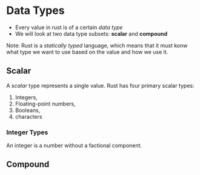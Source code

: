 # Data Types
- Every value in rust is of a certain *data type*
- We will look at two data type subsets: **scalar** and **compound**

Note:
Rust is a *statically typed* language, which means that it must konw what type we want to use based on the value and how we use it.

## Scalar
A *scalar* type represents a single value. Rust has four primary scalar types:
1. Integers,
2. Floating-point numbers,
3. Booleans,
3. characters

### Integer Types
An integer is a number without a factional component.

## Compound
